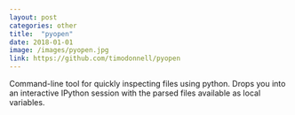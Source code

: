 ```yaml
---
layout: post
categories: other
title:  "pyopen"
date: 2018-01-01
image: /images/pyopen.jpg
link: https://github.com/timodonnell/pyopen
---
```

Command-line tool for quickly inspecting files using python.
Drops you into an interactive IPython session with the parsed files available
as local variables.

